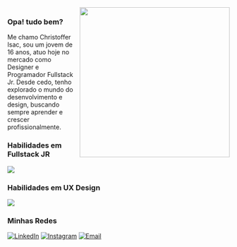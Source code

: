<img align="right" width="340" src="https://raw.githubusercontent.com/gist/Uxtraordinario/4c473efbb9d2bf7c71be14892b75304d/raw/abe0880154809493ca9a1fa84c73fc2acc699dac/Ux.svg">

### Opa! tudo bem?

Me chamo Christoffer Isac, sou um jovem de 16 anos, atuo hoje no mercado como Designer e Programador Fullstack Jr. Desde cedo, tenho explorado o mundo do desenvolvimento e design, buscando sempre aprender e crescer profissionalmente.

### Habilidades em Fullstack JR

<p align="left" grid-gap="20px">
  <a href="https://skillicons.dev">
      <img src="https://skillicons.dev/icons?i=vscode,idea,java,kotlin,cs,cpp" />
  </a>
</p>

<h3> Habilidades em UX Design </h3>
<p align="left" grid-gap="20px">
  <a href="https://skillicons.dev">
      <img src="https://skillicons.dev/icons?i=figma,ai,ps" />
  </a>
</p>



### Minhas Redes
[![LinkedIn](https://img.shields.io/badge/-LinkedIn-000?style=for-the-badge&logo=linkedin&logoColor=01B6F8&color:FFF)](https://www.linkedin.com/in/christoffer-isac-539b1b204/)
[![Instagram](https://img.shields.io/badge/-Instagram-000?style=for-the-badge&logo=instagram&logoColor=01B6F8&color:FFF)](https://www.instagram.com/isacevolve/)
[![Email](https://img.shields.io/badge/-Email-000?style=for-the-badge&logo=Gmail&logoColor=01B6F8&color:FFF)](mailto:christofferprofissao@gmail.com)

</div>



